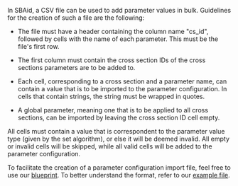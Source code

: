 In SBAid, a CSV file can be used to add parameter values in bulk. Guidelines for the creation of such a file are the following:

- The file must have a header containing the column name "cs_id", followed by cells with the name of each parameter. This must be the file's first row.
	

- The first column must contain the cross section IDs of the cross sections parameters are to be added to. 


- Each cell, corresponding to a cross section and a parameter name, can contain a value that is to be imported to the parameter configuration. In cells that contain strings, the string must be wrapped in quotes. 
	

- A global parameter, meaning one that is to be applied to all cross sections, can be imported by leaving the cross section ID cell empty.

All cells must contain a value that is correspondent to the parameter value type (given by the set algorithm), or else it will be deemed invalid. All empty or invalid cells will be skipped, while all valid cells will be added to the parameter configuration. 

To facilitate the creation of a parameter configuration import file, feel free to use our [blueprint](parameter_configuration_import_blueprint.csv). To better understand the format, refer to our [example file](parameter_configuration_import_example.csv).
